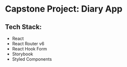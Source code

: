 # Capstone Project: Diary App

## Tech Stack:

- React
- React Router v6
- React Hook Form
- Storybook
- Styled Components

